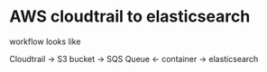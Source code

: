 # AWS cloudtrail to elasticsearch

workflow looks like


Cloudtrail -> S3 bucket -> SQS Queue <- container -> elasticsearch

